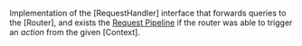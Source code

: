 Implementation of the [RequestHandler] interface that forwards queries to the [Router], and exists the [Request Pipeline](https://crails-framework.github.io/website/request_pipeline) if the router was able to trigger an _action_ from the given [Context].

